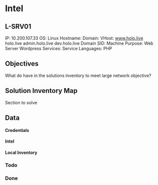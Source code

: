 # Intel

## L-SRV01
IP: 10.200.107.33
OS: Linux
Hostname:
Domain: 
VHost: www.holo.live holo.live admin.holo.live dev.holo.live
Domain SID:
Machine Purpose: Web Server Wordpress
Services:
Service Languages: PHP




## Objectives
What do have in the solutions inventory to meet large network objective?

## Solution Inventory Map
Section to solve 
 


## Data 

#### Credentials

#### Intel

#### Local Inventory



### Todo

### Done